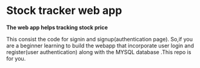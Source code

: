 # Stock tracker web app #

__The web app helps tracking stock price__

This consist the code for signin and signup(authentication page). So,if you are a beginner learning to build the webapp that incorporate user login and register(user authentication) along with the MYSQL database .This repo is for you.



